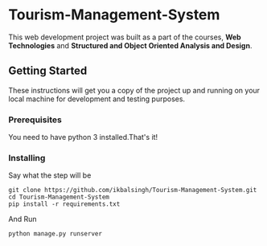 # Tourism-Management-System

This web development project was built as a part of the courses, **Web Technologies** and **Structured and Object Oriented Analysis and Design**.

## Getting Started

These instructions will get you a copy of the project up and running on your local machine for development and testing purposes.
### Prerequisites

You need to have python 3 installed.That's it!

### Installing

Say what the step will be

```
git clone https://github.com/ikbalsingh/Tourism-Management-System.git
cd Tourism-Management-System
pip install -r requirements.txt
```

And Run

```
python manage.py runserver
```
